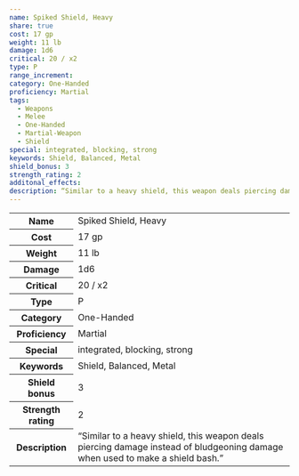 ```yaml
---
name: Spiked Shield, Heavy
share: true
cost: 17 gp
weight: 11 lb
damage: 1d6
critical: 20 / x2
type: P
range_increment: 
category: One-Handed
proficiency: Martial
tags:
  - Weapons
  - Melee
  - One-Handed
  - Martial-Weapon
  - Shield
special: integrated, blocking, strong
keywords: Shield, Balanced, Metal
shield_bonus: 3
strength_rating: 2
additonal_effects: 
description: “Similar to a heavy shield, this weapon deals piercing damage instead of bludgeoning damage when used to make a shield bash.”
---
```


<p><span style="overflow-x: auto;"><table><tbody><tr><th>Name</th><td>Spiked Shield, Heavy</td></tr><tr><th>Cost</th><td>17 gp</td></tr><tr><th>Weight</th><td>11 lb</td></tr><tr><th>Damage</th><td>1d6</td></tr><tr><th>Critical</th><td>20 / x2</td></tr><tr><th>Type</th><td>P</td></tr><tr><th>Category</th><td>One-Handed</td></tr><tr><th>Proficiency</th><td>Martial</td></tr><tr><th>Special</th><td>integrated, blocking, strong</td></tr><tr><th>Keywords</th><td>Shield, Balanced, Metal</td></tr><tr><th>Shield bonus</th><td>3</td></tr><tr><th>Strength rating</th><td>2</td></tr><tr><th>Description</th><td>“Similar to a heavy shield, this weapon deals piercing damage instead of bludgeoning damage when used to make a shield bash.”</td></tr></tbody></table></span></p>